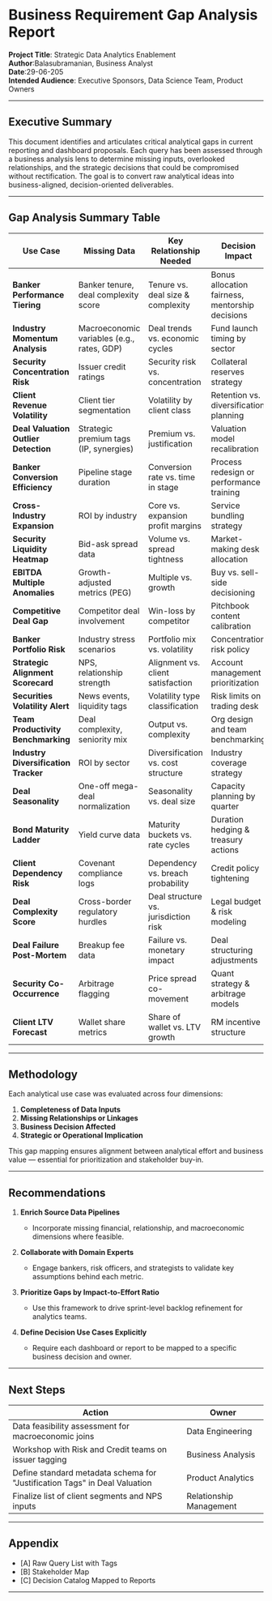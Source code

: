 # **Business Requirement Gap Analysis Report**

**Project Title**: Strategic Data Analytics Enablement <br>
**Author**:Balasubramanian, Business Analyst <br>
**Date**:29-06-205<br>
**Intended Audience**: Executive Sponsors, Data Science Team, Product Owners

---

## **Executive Summary**

This document identifies and articulates critical analytical gaps in current reporting and dashboard proposals. Each query has been assessed through a business analysis lens to determine missing inputs, overlooked relationships, and the strategic decisions that could be compromised without rectification. The goal is to convert raw analytical ideas into business-aligned, decision-oriented deliverables.

---

## **Gap Analysis Summary Table**

| **Use Case**                         | **Missing Data**                           | **Key Relationship Needed**          | **Decision Impact**                             |
| ------------------------------------ | ------------------------------------------ | ------------------------------------ | ----------------------------------------------- |
| **Banker Performance Tiering**       | Banker tenure, deal complexity score       | Tenure vs. deal size & complexity    | Bonus allocation fairness, mentorship decisions |
| **Industry Momentum Analysis**       | Macroeconomic variables (e.g., rates, GDP) | Deal trends vs. economic cycles      | Fund launch timing by sector                    |
| **Security Concentration Risk**      | Issuer credit ratings                      | Security risk vs. concentration      | Collateral reserves strategy                    |
| **Client Revenue Volatility**        | Client tier segmentation                   | Volatility by client class           | Retention vs. diversification planning          |
| **Deal Valuation Outlier Detection** | Strategic premium tags (IP, synergies)     | Premium vs. justification            | Valuation model recalibration                   |
| **Banker Conversion Efficiency**     | Pipeline stage duration                    | Conversion rate vs. time in stage    | Process redesign or performance training        |
| **Cross-Industry Expansion**         | ROI by industry                            | Core vs. expansion profit margins    | Service bundling strategy                       |
| **Security Liquidity Heatmap**       | Bid-ask spread data                        | Volume vs. spread tightness          | Market-making desk allocation                   |
| **EBITDA Multiple Anomalies**        | Growth-adjusted metrics (PEG)              | Multiple vs. growth                  | Buy vs. sell-side decisioning                   |
| **Competitive Deal Gap**             | Competitor deal involvement                | Win-loss by competitor               | Pitchbook content calibration                   |
| **Banker Portfolio Risk**            | Industry stress scenarios                  | Portfolio mix vs. volatility         | Concentration risk policy                       |
| **Strategic Alignment Scorecard**    | NPS, relationship strength                 | Alignment vs. client satisfaction    | Account management prioritization               |
| **Securities Volatility Alert**      | News events, liquidity tags                | Volatility type classification       | Risk limits on trading desk                     |
| **Team Productivity Benchmarking**   | Deal complexity, seniority mix             | Output vs. complexity                | Org design and team benchmarking                |
| **Industry Diversification Tracker** | ROI by sector                              | Diversification vs. cost structure   | Industry coverage strategy                      |
| **Deal Seasonality**                 | One-off mega-deal normalization            | Seasonality vs. deal size            | Capacity planning by quarter                    |
| **Bond Maturity Ladder**             | Yield curve data                           | Maturity buckets vs. rate cycles     | Duration hedging & treasury actions             |
| **Client Dependency Risk**           | Covenant compliance logs                   | Dependency vs. breach probability    | Credit policy tightening                        |
| **Deal Complexity Score**            | Cross-border regulatory hurdles            | Deal structure vs. jurisdiction risk | Legal budget & risk modeling                    |
| **Deal Failure Post-Mortem**         | Breakup fee data                           | Failure vs. monetary impact          | Deal structuring adjustments                    |
| **Security Co-Occurrence**           | Arbitrage flagging                         | Price spread co-movement             | Quant strategy & arbitrage models               |
| **Client LTV Forecast**              | Wallet share metrics                       | Share of wallet vs. LTV growth       | RM incentive structure                          |

---

## **Methodology**

Each analytical use case was evaluated across four dimensions:

1. **Completeness of Data Inputs**
2. **Missing Relationships or Linkages**
3. **Business Decision Affected**
4. **Strategic or Operational Implication**

This gap mapping ensures alignment between analytical effort and business value — essential for prioritization and stakeholder buy-in.

---

## **Recommendations**

1. **Enrich Source Data Pipelines**

   * Incorporate missing financial, relationship, and macroeconomic dimensions where feasible.

2. **Collaborate with Domain Experts**

   * Engage bankers, risk officers, and strategists to validate key assumptions behind each metric.

3. **Prioritize Gaps by Impact-to-Effort Ratio**

   * Use this framework to drive sprint-level backlog refinement for analytics teams.

4. **Define Decision Use Cases Explicitly**

   * Require each dashboard or report to be mapped to a specific business decision and owner.

---

## **Next Steps**

| **Action**                                                                 | **Owner**               | 
| -------------------------------------------------------------------------- | ----------------------- | 
| Data feasibility assessment for macroeconomic joins                        | Data Engineering        | 
| Workshop with Risk and Credit teams on issuer tagging                      | Business Analysis       | 
| Define standard metadata schema for "Justification Tags" in Deal Valuation | Product Analytics       | 
| Finalize list of client segments and NPS inputs                            | Relationship Management |

---

## **Appendix**

* \[A] Raw Query List with Tags
* \[B] Stakeholder Map
* \[C] Decision Catalog Mapped to Reports

---
